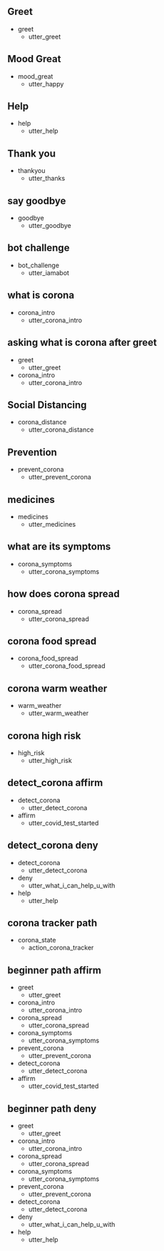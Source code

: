 ## Greet
* greet
  - utter_greet

## Mood Great
* mood_great
  - utter_happy

## Help
* help
  - utter_help

## Thank you
* thankyou
  - utter_thanks

## say goodbye
* goodbye
  - utter_goodbye

## bot challenge
* bot_challenge
  - utter_iamabot

## what is corona
* corona_intro
  - utter_corona_intro

## asking what is corona after greet
* greet
  - utter_greet
* corona_intro
  - utter_corona_intro

## Social Distancing
* corona_distance
  - utter_corona_distance

## Prevention
* prevent_corona
  - utter_prevent_corona

## medicines
* medicines
  - utter_medicines

## what are its symptoms
* corona_symptoms
  - utter_corona_symptoms

## how does corona spread
* corona_spread
  - utter_corona_spread

## corona food spread
* corona_food_spread
  - utter_corona_food_spread

## corona warm weather
* warm_weather
  - utter_warm_weather

## corona high risk
* high_risk
   - utter_high_risk

## detect_corona affirm
* detect_corona
  - utter_detect_corona
* affirm
  - utter_covid_test_started

## detect_corona deny
* detect_corona
  - utter_detect_corona
* deny
  - utter_what_i_can_help_u_with
* help
  - utter_help

## corona tracker path
* corona_state
  - action_corona_tracker


## beginner path affirm
* greet
  - utter_greet
* corona_intro
  - utter_corona_intro
* corona_spread
  - utter_corona_spread
* corona_symptoms
  - utter_corona_symptoms
* prevent_corona
  - utter_prevent_corona
* detect_corona
  - utter_detect_corona
* affirm
  - utter_covid_test_started

## beginner path deny
* greet
  - utter_greet
* corona_intro
  - utter_corona_intro
* corona_spread
  - utter_corona_spread
* corona_symptoms
  - utter_corona_symptoms
* prevent_corona
  - utter_prevent_corona
* detect_corona
  - utter_detect_corona
* deny
  - utter_what_i_can_help_u_with
* help
  - utter_help


